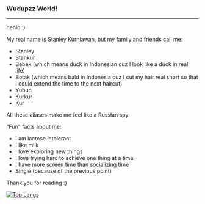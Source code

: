 ### Wudupzz World!

---

henlo :)

My real name is Stanley Kurniawan, but my family and friends call me: 

- Stanley
- Stankur
- Bebek (which means duck in Indonesian cuz I look like a duck in real life)
- Botak (which means bald in Indonesia cuz I cut my hair real short so that I could extend the time to the next haircut)
- Yubun
- Kurkur
- Kur

All these aliases make me feel like a Russian spy.

"Fun" facts about me:

- I am lactose intolerant
- I like milk
- I love exploring new things
- I love trying hard to achieve one thing at a time
- I have more screen time than socializing time
- Single (because of the previous point)

Thank you for reading :)


[![Top Langs](https://github-readme-stats.vercel.app/api/top-langs/?username=stankur&theme=react&layout=compact)](https://github.com/stankur/github-readme-stats)


<!--
**stankur/stankur** is a ✨ _special_ ✨ repository because its `README.md` (this file) appears on your GitHub profile.

Here are some ideas to get you started:

- 🔭 I’m currently working on ...
- 🌱 I’m currently learning ...
- 👯 I’m looking to collaborate on ...
- 🤔 I’m looking for help with ...
- 💬 Ask me about ...
- 📫 How to reach me: ...
- 😄 Pronouns: ...
- ⚡ Fun fact: ...
-->
